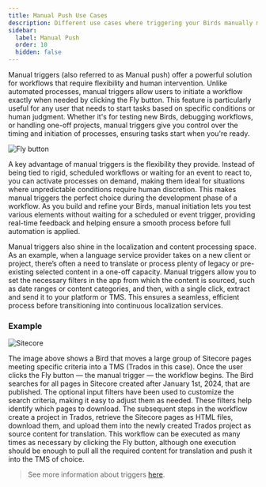```yaml
---
title: Manual Push Use Cases
description: Different use cases where triggering your Birds manually makes total sense
sidebar:
  label: Manual Push
  order: 10
  hidden: false
---
```


Manual triggers (also referred to as Manual push) offer a powerful solution for workflows that require flexibility and human intervention. Unlike automated processes, manual triggers allow users to initiate a workflow exactly when needed by clicking the Fly button. This feature is particularly useful for any user that needs to start tasks based on specific conditions or human judgment. Whether it's for testing new Birds, debugging workflows, or handling one-off projects, manual triggers give you control over the timing and initiation of processes, ensuring tasks start when you're ready.

![Fly button](~/assets/docs/triggers/Fly.gif)

A key advantage of manual triggers is the flexibility they provide. Instead of being tied to rigid, scheduled workflows or waiting for an event to react to, you can activate processes on demand, making them ideal for situations where unpredictable conditions require human discretion. This makes manual triggers the perfect choice during the development phase of a workflow. As you build and refine your Birds, manual initiation lets you test various elements without waiting for a scheduled or event trigger, providing real-time feedback and helping ensure a smooth process before full automation is applied.

Manual triggers also shine in the localization and content processing space. As an example, when a language service provider takes on a new client or project, there’s often a need to translate or process plenty of legacy or pre-existing selected content in a one-off capacity. Manual triggers allow you to set the necessary filters in the app from which the content is sourced, such as date ranges or content categories, and then, with a single click, extract and send it to your platform or TMS. This ensures a seamless, efficient process before transitioning into continuous localization services.

### Example

![Sitecore](~/assets/docs/triggers/Sitecore_DownloadItems.png)

The image above shows a Bird that moves a large group of Sitecore pages meeting specific criteria into a TMS (Trados in this case). Once the user clicks the Fly button — the manual trigger — the workflow begins. The Bird searches for all pages in Sitecore created after January 1st, 2024, that are published. The optional input filters have been used to customize the search criteria, making it easy to adjust them as needed. These filters help identify which pages to download. The subsequent steps in the workflow create a project in Trados, retrieve the Sitecore pages as HTML files, download them, and upload them into the newly created Trados project as source content for translation. This workflow can be executed as many times as necessary by clicking the Fly button, although one execution should be enough to pull all the required content for translation and push it into the TMS of choice.

> See more information about triggers [here](https://docs.blackbird.io/concepts/triggers/).